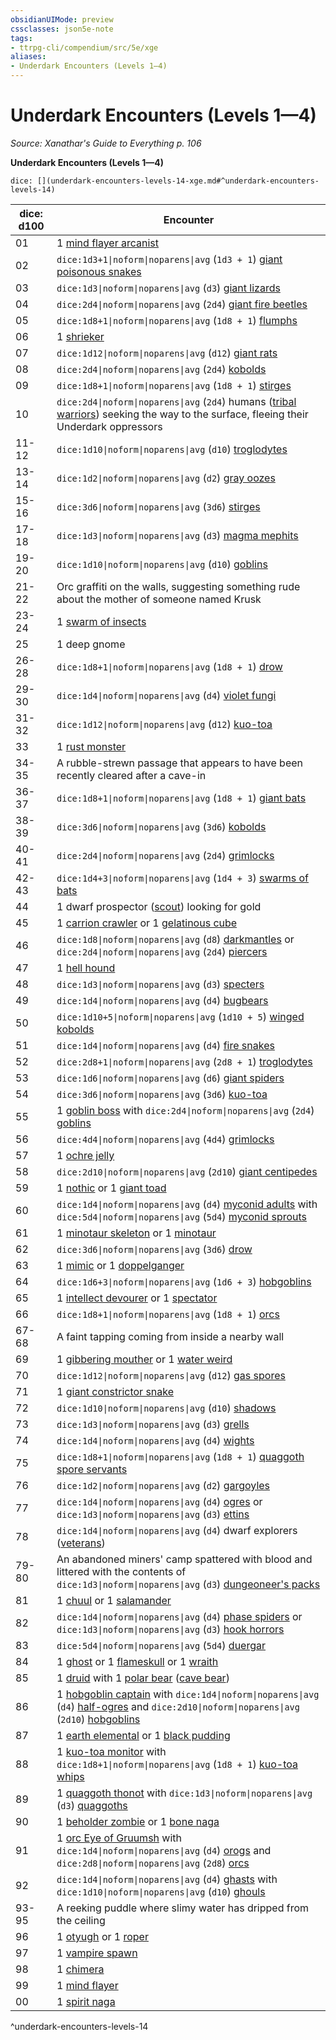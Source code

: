 ```yaml
---
obsidianUIMode: preview
cssclasses: json5e-note
tags:
- ttrpg-cli/compendium/src/5e/xge
aliases:
- Underdark Encounters (Levels 1—4)
---
```

# Underdark Encounters (Levels 1—4)
*Source: Xanathar's Guide to Everything p. 106* 

**Underdark Encounters (Levels 1—4)**

`dice: [](underdark-encounters-levels-14-xge.md#^underdark-encounters-levels-14)`

| dice: d100 | Encounter |
|------------|-----------|
| 01 | 1 [mind flayer arcanist](/3-Mechanics/CLI/bestiary/aberration/mind-flayer-arcanist-xmm.md) |
| 02 | `dice:1d3+1\|noform\|noparens\|avg` (`1d3 + 1`) [giant poisonous snakes](/3-Mechanics/CLI/bestiary/beast/giant-venomous-snake-xmm.md) |
| 03 | `dice:1d3\|noform\|noparens\|avg` (`d3`) [giant lizards](/3-Mechanics/CLI/bestiary/beast/giant-lizard-xmm.md) |
| 04 | `dice:2d4\|noform\|noparens\|avg` (`2d4`) [giant fire beetles](/3-Mechanics/CLI/bestiary/beast/giant-fire-beetle-xmm.md) |
| 05 | `dice:1d8+1\|noform\|noparens\|avg` (`1d8 + 1`) [flumphs](/3-Mechanics/CLI/bestiary/aberration/flumph-xmm.md) |
| 06 | 1 [shrieker](/3-Mechanics/CLI/bestiary/plant/shrieker-fungus-xmm.md) |
| 07 | `dice:1d12\|noform\|noparens\|avg` (`d12`) [giant rats](/3-Mechanics/CLI/bestiary/beast/giant-rat-xmm.md) |
| 08 | `dice:2d4\|noform\|noparens\|avg` (`2d4`) [kobolds](/3-Mechanics/CLI/bestiary/dragon/kobold-warrior-xmm.md) |
| 09 | `dice:1d8+1\|noform\|noparens\|avg` (`1d8 + 1`) [stirges](/3-Mechanics/CLI/bestiary/monstrosity/stirge-xmm.md) |
| 10 | `dice:2d4\|noform\|noparens\|avg` (`2d4`) humans ([tribal warriors](/3-Mechanics/CLI/bestiary/humanoid/warrior-infantry-xmm.md)) seeking the way to the surface, fleeing their Underdark oppressors |
| 11-12 | `dice:1d10\|noform\|noparens\|avg` (`d10`) [troglodytes](/3-Mechanics/CLI/bestiary/monstrosity/troglodyte-xmm.md) |
| 13-14 | `dice:1d2\|noform\|noparens\|avg` (`d2`) [gray oozes](/3-Mechanics/CLI/bestiary/ooze/gray-ooze-xmm.md) |
| 15-16 | `dice:3d6\|noform\|noparens\|avg` (`3d6`) [stirges](/3-Mechanics/CLI/bestiary/monstrosity/stirge-xmm.md) |
| 17-18 | `dice:1d3\|noform\|noparens\|avg` (`d3`) [magma mephits](/3-Mechanics/CLI/bestiary/elemental/magma-mephit-xmm.md) |
| 19-20 | `dice:1d10\|noform\|noparens\|avg` (`d10`) [goblins](/3-Mechanics/CLI/bestiary/fey/goblin-warrior-xmm.md) |
| 21-22 | Orc graffiti on the walls, suggesting something rude about the mother of someone named Krusk |
| 23-24 | 1 [swarm of insects](/3-Mechanics/CLI/bestiary/beast/swarm-of-insects-xmm.md) |
| 25 | 1 deep gnome |
| 26-28 | `dice:1d8+1\|noform\|noparens\|avg` (`1d8 + 1`) [drow](/3-Mechanics/CLI/bestiary/humanoid/priest-acolyte-xmm.md) |
| 29-30 | `dice:1d4\|noform\|noparens\|avg` (`d4`) [violet fungi](/3-Mechanics/CLI/bestiary/plant/violet-fungus-xmm.md) |
| 31-32 | `dice:1d12\|noform\|noparens\|avg` (`d12`) [kuo-toa](/3-Mechanics/CLI/bestiary/aberration/kuo-toa-xmm.md) |
| 33 | 1 [rust monster](/3-Mechanics/CLI/bestiary/monstrosity/rust-monster-xmm.md) |
| 34-35 | A rubble-strewn passage that appears to have been recently cleared after a cave-in |
| 36-37 | `dice:1d8+1\|noform\|noparens\|avg` (`1d8 + 1`) [giant bats](/3-Mechanics/CLI/bestiary/beast/giant-bat-xmm.md) |
| 38-39 | `dice:3d6\|noform\|noparens\|avg` (`3d6`) [kobolds](/3-Mechanics/CLI/bestiary/dragon/kobold-warrior-xmm.md) |
| 40-41 | `dice:2d4\|noform\|noparens\|avg` (`2d4`) [grimlocks](/3-Mechanics/CLI/bestiary/aberration/grimlock-xmm.md) |
| 42-43 | `dice:1d4+3\|noform\|noparens\|avg` (`1d4 + 3`) [swarms of bats](/3-Mechanics/CLI/bestiary/beast/swarm-of-bats-xmm.md) |
| 44 | 1 dwarf prospector ([scout](/3-Mechanics/CLI/bestiary/humanoid/scout-xmm.md)) looking for gold |
| 45 | 1 [carrion crawler](/3-Mechanics/CLI/bestiary/monstrosity/carrion-crawler-xmm.md) or 1 [gelatinous cube](/3-Mechanics/CLI/bestiary/ooze/gelatinous-cube-xmm.md) |
| 46 | `dice:1d8\|noform\|noparens\|avg` (`d8`) [darkmantles](/3-Mechanics/CLI/bestiary/aberration/darkmantle-xmm.md) or `dice:2d4\|noform\|noparens\|avg` (`2d4`) [piercers](/3-Mechanics/CLI/bestiary/aberration/piercer-xmm.md) |
| 47 | 1 [hell hound](/3-Mechanics/CLI/bestiary/fiend/hell-hound-xmm.md) |
| 48 | `dice:1d3\|noform\|noparens\|avg` (`d3`) [specters](/3-Mechanics/CLI/bestiary/undead/specter-xmm.md) |
| 49 | `dice:1d4\|noform\|noparens\|avg` (`d4`) [bugbears](/3-Mechanics/CLI/bestiary/fey/bugbear-warrior-xmm.md) |
| 50 | `dice:1d10+5\|noform\|noparens\|avg` (`1d10 + 5`) [winged kobolds](/3-Mechanics/CLI/bestiary/dragon/winged-kobold-xmm.md) |
| 51 | `dice:1d4\|noform\|noparens\|avg` (`d4`) [fire snakes](/3-Mechanics/CLI/bestiary/elemental/salamander-fire-snake-xmm.md) |
| 52 | `dice:2d8+1\|noform\|noparens\|avg` (`2d8 + 1`) [troglodytes](/3-Mechanics/CLI/bestiary/monstrosity/troglodyte-xmm.md) |
| 53 | `dice:1d6\|noform\|noparens\|avg` (`d6`) [giant spiders](/3-Mechanics/CLI/bestiary/beast/giant-spider-xmm.md) |
| 54 | `dice:3d6\|noform\|noparens\|avg` (`3d6`) [kuo-toa](/3-Mechanics/CLI/bestiary/aberration/kuo-toa-xmm.md) |
| 55 | 1 [goblin boss](/3-Mechanics/CLI/bestiary/fey/goblin-boss-xmm.md) with `dice:2d4\|noform\|noparens\|avg` (`2d4`) [goblins](/3-Mechanics/CLI/bestiary/fey/goblin-warrior-xmm.md) |
| 56 | `dice:4d4\|noform\|noparens\|avg` (`4d4`) [grimlocks](/3-Mechanics/CLI/bestiary/aberration/grimlock-xmm.md) |
| 57 | 1 [ochre jelly](/3-Mechanics/CLI/bestiary/ooze/ochre-jelly-xmm.md) |
| 58 | `dice:2d10\|noform\|noparens\|avg` (`2d10`) [giant centipedes](/3-Mechanics/CLI/bestiary/beast/giant-centipede-xmm.md) |
| 59 | 1 [nothic](/3-Mechanics/CLI/bestiary/aberration/nothic-xmm.md) or 1 [giant toad](/3-Mechanics/CLI/bestiary/beast/giant-toad-xmm.md) |
| 60 | `dice:1d4\|noform\|noparens\|avg` (`d4`) [myconid adults](/3-Mechanics/CLI/bestiary/plant/myconid-adult-xmm.md) with `dice:5d4\|noform\|noparens\|avg` (`5d4`) [myconid sprouts](/3-Mechanics/CLI/bestiary/plant/myconid-sprout-xmm.md) |
| 61 | 1 [minotaur skeleton](/3-Mechanics/CLI/bestiary/undead/minotaur-skeleton-xmm.md) or 1 [minotaur](/3-Mechanics/CLI/bestiary/monstrosity/minotaur-of-baphomet-xmm.md) |
| 62 | `dice:3d6\|noform\|noparens\|avg` (`3d6`) [drow](/3-Mechanics/CLI/bestiary/humanoid/priest-acolyte-xmm.md) |
| 63 | 1 [mimic](/3-Mechanics/CLI/bestiary/monstrosity/mimic-xmm.md) or 1 [doppelganger](/3-Mechanics/CLI/bestiary/monstrosity/doppelganger-xmm.md) |
| 64 | `dice:1d6+3\|noform\|noparens\|avg` (`1d6 + 3`) [hobgoblins](/3-Mechanics/CLI/bestiary/fey/hobgoblin-warrior-xmm.md) |
| 65 | 1 [intellect devourer](/3-Mechanics/CLI/bestiary/aberration/intellect-devourer-xmm.md) or 1 [spectator](/3-Mechanics/CLI/bestiary/aberration/spectator-xmm.md) |
| 66 | `dice:1d8+1\|noform\|noparens\|avg` (`1d8 + 1`) [orcs](/3-Mechanics/CLI/bestiary/humanoid/tough-xmm.md) |
| 67-68 | A faint tapping coming from inside a nearby wall |
| 69 | 1 [gibbering mouther](/3-Mechanics/CLI/bestiary/aberration/gibbering-mouther-xmm.md) or 1 [water weird](/3-Mechanics/CLI/bestiary/elemental/water-weird-xmm.md) |
| 70 | `dice:1d12\|noform\|noparens\|avg` (`d12`) [gas spores](/3-Mechanics/CLI/bestiary/plant/gas-spore-fungus-xmm.md) |
| 71 | 1 [giant constrictor snake](/3-Mechanics/CLI/bestiary/beast/giant-constrictor-snake-xmm.md) |
| 72 | `dice:1d10\|noform\|noparens\|avg` (`d10`) [shadows](/3-Mechanics/CLI/bestiary/undead/shadow-xmm.md) |
| 73 | `dice:1d3\|noform\|noparens\|avg` (`d3`) [grells](/3-Mechanics/CLI/bestiary/aberration/grell-xmm.md) |
| 74 | `dice:1d4\|noform\|noparens\|avg` (`d4`) [wights](/3-Mechanics/CLI/bestiary/undead/wight-xmm.md) |
| 75 | `dice:1d8+1\|noform\|noparens\|avg` (`1d8 + 1`) [quaggoth spore servants](/3-Mechanics/CLI/bestiary/plant/myconid-spore-servant-xmm.md) |
| 76 | `dice:1d2\|noform\|noparens\|avg` (`d2`) [gargoyles](/3-Mechanics/CLI/bestiary/elemental/gargoyle-xmm.md) |
| 77 | `dice:1d4\|noform\|noparens\|avg` (`d4`) [ogres](/3-Mechanics/CLI/bestiary/giant/ogre-xmm.md) or `dice:1d3\|noform\|noparens\|avg` (`d3`) [ettins](/3-Mechanics/CLI/bestiary/giant/ettin-xmm.md) |
| 78 | `dice:1d4\|noform\|noparens\|avg` (`d4`) dwarf explorers ([veterans](/3-Mechanics/CLI/bestiary/humanoid/warrior-veteran-xmm.md)) |
| 79-80 | An abandoned miners' camp spattered with blood and littered with the contents of `dice:1d3\|noform\|noparens\|avg` (`d3`) [dungeoneer's packs](/3-Mechanics/CLI/items/dungeoneers-pack-xphb.md) |
| 81 | 1 [chuul](/3-Mechanics/CLI/bestiary/aberration/chuul-xmm.md) or 1 [salamander](/3-Mechanics/CLI/bestiary/elemental/salamander-xmm.md) |
| 82 | `dice:1d4\|noform\|noparens\|avg` (`d4`) [phase spiders](/3-Mechanics/CLI/bestiary/monstrosity/phase-spider-xmm.md) or `dice:1d3\|noform\|noparens\|avg` (`d3`) [hook horrors](/3-Mechanics/CLI/bestiary/monstrosity/hook-horror-xmm.md) |
| 83 | `dice:5d4\|noform\|noparens\|avg` (`5d4`) [duergar](/3-Mechanics/CLI/bestiary/humanoid/spy-xmm.md) |
| 84 | 1 [ghost](/3-Mechanics/CLI/bestiary/undead/ghost-xmm.md) or 1 [flameskull](/3-Mechanics/CLI/bestiary/undead/flameskull-xmm.md) or 1 [wraith](/3-Mechanics/CLI/bestiary/undead/wraith-xmm.md) |
| 85 | 1 [druid](/3-Mechanics/CLI/bestiary/humanoid/druid-xmm.md) with 1 [polar bear](/3-Mechanics/CLI/bestiary/beast/polar-bear-xmm.md) ([cave bear](/3-Mechanics/CLI/bestiary/beast/polar-bear-xmm.md)) |
| 86 | 1 [hobgoblin captain](/3-Mechanics/CLI/bestiary/fey/hobgoblin-captain-xmm.md) with `dice:1d4\|noform\|noparens\|avg` (`d4`) [half-ogres](/3-Mechanics/CLI/bestiary/giant/ogrillon-ogre-xmm.md) and `dice:2d10\|noform\|noparens\|avg` (`2d10`) [hobgoblins](/3-Mechanics/CLI/bestiary/fey/hobgoblin-warrior-xmm.md) |
| 87 | 1 [earth elemental](/3-Mechanics/CLI/bestiary/elemental/earth-elemental-xmm.md) or 1 [black pudding](/3-Mechanics/CLI/bestiary/ooze/black-pudding-xmm.md) |
| 88 | 1 [kuo-toa monitor](/3-Mechanics/CLI/bestiary/aberration/kuo-toa-monitor-xmm.md) with `dice:1d8+1\|noform\|noparens\|avg` (`1d8 + 1`) [kuo-toa whips](/3-Mechanics/CLI/bestiary/aberration/kuo-toa-whip-xmm.md) |
| 89 | 1 [quaggoth thonot](/3-Mechanics/CLI/bestiary/monstrosity/quaggoth-thonot-xmm.md) with `dice:1d3\|noform\|noparens\|avg` (`d3`) [quaggoths](/3-Mechanics/CLI/bestiary/monstrosity/quaggoth-xmm.md) |
| 90 | 1 [beholder zombie](/3-Mechanics/CLI/bestiary/undead/beholder-zombie-xmm.md) or 1 [bone naga](/3-Mechanics/CLI/bestiary/undead/bone-naga-xmm.md) |
| 91 | 1 [orc Eye of Gruumsh](/3-Mechanics/CLI/bestiary/humanoid/cultist-fanatic-xmm.md) with `dice:1d4\|noform\|noparens\|avg` (`d4`) [orogs](/3-Mechanics/CLI/bestiary/humanoid/berserker-xmm.md) and `dice:2d8\|noform\|noparens\|avg` (`2d8`) [orcs](/3-Mechanics/CLI/bestiary/humanoid/tough-xmm.md) |
| 92 | `dice:1d4\|noform\|noparens\|avg` (`d4`) [ghasts](/3-Mechanics/CLI/bestiary/undead/ghast-xmm.md) with `dice:1d10\|noform\|noparens\|avg` (`d10`) [ghouls](/3-Mechanics/CLI/bestiary/undead/ghoul-xmm.md) |
| 93-95 | A reeking puddle where slimy water has dripped from the ceiling |
| 96 | 1 [otyugh](/3-Mechanics/CLI/bestiary/aberration/otyugh-xmm.md) or 1 [roper](/3-Mechanics/CLI/bestiary/aberration/roper-xmm.md) |
| 97 | 1 [vampire spawn](/3-Mechanics/CLI/bestiary/undead/vampire-spawn-xmm.md) |
| 98 | 1 [chimera](/3-Mechanics/CLI/bestiary/monstrosity/chimera-xmm.md) |
| 99 | 1 [mind flayer](/3-Mechanics/CLI/bestiary/aberration/mind-flayer-xmm.md) |
| 00 | 1 [spirit naga](/3-Mechanics/CLI/bestiary/fiend/spirit-naga-xmm.md) |
^underdark-encounters-levels-14